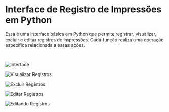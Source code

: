 # Interface de Registro de Impressões em Python

Essa é uma interface básica em Python que permite registrar, visualizar, excluir e editar registros de impressões. Cada função realiza uma operação específica relacionada a essas ações.

<br>


![Interface](https://github.com/ErickDaniel7/python/blob/main/Resgitro-Impress%C3%B5es/IMG/interface.jpg) 

![Visualizar Registros](https://github.com/ErickDaniel7/python/blob/main/Resgitro-Impress%C3%B5es/IMG/visualizar-registro.jpg)

![Excluir Registros](https://github.com/ErickDaniel7/python/blob/main/Resgitro-Impress%C3%B5es/IMG/excluir-registro.jpg) 

![Editar Registros](https://github.com/ErickDaniel7/python/blob/main/Resgitro-Impress%C3%B5es/IMG/editar-registro.jpg)

![Editando Registros](https://github.com/ErickDaniel7/python/blob/main/Resgitro-Impress%C3%B5es/IMG/editando-registro.jpg) 

